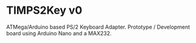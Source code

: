 # TIMPS2Key v0

ATMega/Arduino based PS/2 Keyboard Adapter. Prototype / Development board using Arduino Nano and a MAX232.
